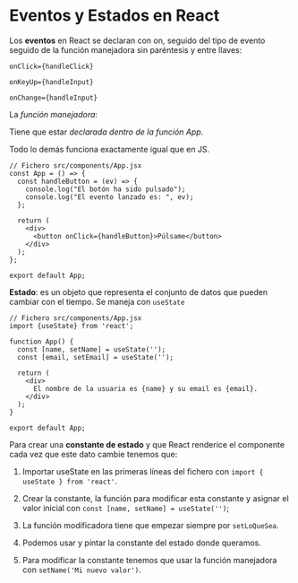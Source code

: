 # Eventos y Estados en React

Los **eventos** en React se declaran con on, seguido del tipo de evento seguido de la función manejadora sin paréntesis y entre llaves:

`onClick={handleClick}`

`onKeyUp={handleInput}`

`onChange={handleInput}`

La _función manejadora_:

Tiene que estar _declarada dentro de la función App_.

Todo lo demás funciona exactamente igual que en JS.

```
// Fichero src/components/App.jsx
const App = () => {
  const handleButton = (ev) => {
    console.log("El botón ha sido pulsado");
    console.log("El evento lanzado es: ", ev);
  };

  return (
    <div>
      <button onClick={handleButton}>Púlsame</button>
    </div>
  );
};

export default App;
```

**Estado**: es un objeto que representa el conjunto de datos que pueden cambiar con el tiempo. Se maneja con `useState`

```
// Fichero src/components/App.jsx
import {useState} from 'react';

function App() {
  const [name, setName] = useState('');
  const [email, setEmail] = useState('');

  return (
    <div>
      El nombre de la usuaria es {name} y su email es {email}.
    </div>
  );
}

export default App;
```

Para crear una **constante de estado** y que React renderice el componente cada vez que este dato cambie tenemos que:

1. Importar useState en las primeras líneas del fichero con `import { useState } from 'react'`.

2. Crear la constante, la función para modificar esta constante y asignar el valor inicial con `const [name, setName] = useState('')`;

3. La función modificadora tiene que empezar siempre por `setLoQueSea`.

4. Podemos usar y pintar la constante del estado donde queramos.

5. Para modificar la constante tenemos que usar la función manejadora con `setName('Mi nuevo valor')`.
